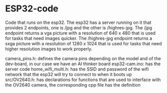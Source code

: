 # ESP32-code
Code that runs on the esp32.
The esp32 has a server running on it that provides 2 endpoints, one is /jpg and the other is /highres-jpg.
The /jpg endpoint returns a vga picture with a resolution of 640 x 480 that is used for tasks that need images quicker.
The /highres-jpg endpoint returns a sxga picture with a resolution of 1280 x 1024 that is used for tasks that need higher resolution images to work properly.

camera_pins.h: defines the camera pins depending on the model and of the dev-board, in our case we have an AI thinker board
esp32-cam.ino: has the server code
home_wifi_multi.h: has the SSID and password of the wifi network that the esp32 will try to connect to when it boots up
src/OV2640.h: has declarations for functions that are used to interface with the OV2640 camera, the corresponding cpp file has the definition


